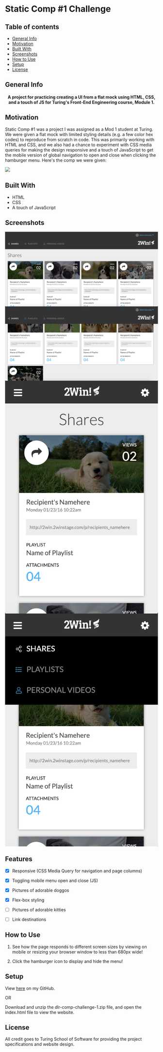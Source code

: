 # Static Comp #1 Challenge

## Table of contents
* [General Info](#General-Info)
* [Motivation](#Motivation)
* [Built With](#Built-With) 
* [Screenshots](#Screenshots)
* [How to Use](#How-to-Use)
* [Setup](#Setup)
* [License](#License)

## General Info

<h4 align="middle">A project for practicing creating a UI from a flat mock using HTML, CSS, and a touch of JS for Turing's Front-End Engineering course, Module 1.</h4>


## Motivation

Static Comp #1 was a project I was assigned as a Mod 1 student at Turing.  We were given a flat mock with limited styling details (e.g. a few color hex codes) to reproduce from scratch in code.  This was primarily working with HTML and CSS, and we also had a chance to experiment with CSS media queries for making the design responsive and a touch of JavaScript to get the mobile version of global navigation to open and close when clicking the hamburger menu.  Here's the comp we were given:

<img src="http://frontend.turing.io/assets/images/static-comp-challenge-2.jpg">


## Built With

- HTML
- CSS
- A touch of JavaScript


## Screenshots

<img align="middle" src="https://github.com/lynnerang/lr-comp-challenge-1/blob/master/screenshots/Desktop1.png" alt="Top of website on desktop">
<img align="middle" src="https://github.com/lynnerang/lr-comp-challenge-1/blob/master/screenshots/Desktop2.png" alt="Bottom of website on desktop">
<img align="middle" src="https://github.com/lynnerang/lr-comp-challenge-1/blob/master/screenshots/Mobile1.png" alt="Top of website on mobile">
<img align="middle" src="https://github.com/lynnerang/lr-comp-challenge-1/blob/master/screenshots/Mobile2.png" alt="Bottom of website on mobile">


## Features

- [x] Responsive (CSS Media Query for navigation and page columns)
- [x] Toggling mobile menu open and close (JS)
- [x] Pictures of adorable doggos
- [x] Flex-box styling
- [ ] Pictures of adorable kitties
- [ ] Link destinations


## How to Use

1. See how the page responds to different screen sizes by viewing on mobile or resizing your browser window to less than 680px wide!

2. Click the hamburger icon to display and hide the menu!


## Setup

View <a href="https://github.com/lynnerang/lr-comp-challenge-1">here</a> on my GitHub.

OR 

Download and unzip the dlr-comp-challenge-1.zip file, and open the index.html file to view the website.


## License

All credit goes to Turing School of Software for providing the project specifications and website design.



